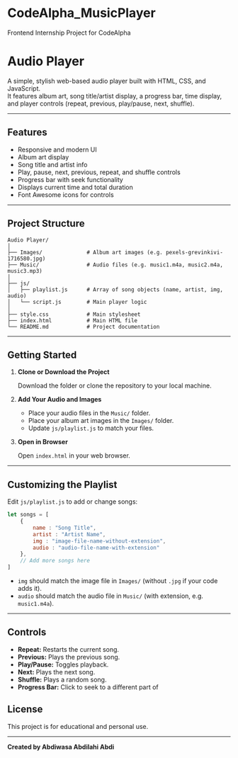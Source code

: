 # CodeAlpha_MusicPlayer
Frontend Internship Project for CodeAlpha
# Audio Player

A simple, stylish web-based audio player built with HTML, CSS, and JavaScript.  
It features album art, song title/artist display, a progress bar, time display, and player controls (repeat, previous, play/pause, next, shuffle).

---

## Features

- Responsive and modern UI
- Album art display
- Song title and artist info
- Play, pause, next, previous, repeat, and shuffle controls
- Progress bar with seek functionality
- Displays current time and total duration
- Font Awesome icons for controls

---

## Project Structure

```
Audio Player/
│
├── Images/              # Album art images (e.g. pexels-grevinkivi-1716580.jpg)
├── Music/               # Audio files (e.g. music1.m4a, music2.m4a, music3.mp3)
│
├── js/
│   ├── playlist.js      # Array of song objects (name, artist, img, audio)
│   └── script.js        # Main player logic
│
├── style.css            # Main stylesheet
├── index.html           # Main HTML file
└── README.md            # Project documentation
```

---

## Getting Started

1. **Clone or Download the Project**

   Download the folder or clone the repository to your local machine.

2. **Add Your Audio and Images**

   - Place your audio files in the `Music/` folder.
   - Place your album art images in the `Images/` folder.
   - Update `js/playlist.js` to match your files.

3. **Open in Browser**

   Open `index.html` in your web browser.

---

## Customizing the Playlist

Edit `js/playlist.js` to add or change songs:

```javascript
let songs = [
    {
        name : "Song Title",
        artist : "Artist Name",
        img : "image-file-name-without-extension",
        audio : "audio-file-name-with-extension"
    },
    // Add more songs here
]
```
- `img` should match the image file in `Images/` (without `.jpg` if your code adds it).
- `audio` should match the audio file in `Music/` (with extension, e.g. `music1.m4a`).

---

## Controls

- **Repeat:** Restarts the current song.
- **Previous:** Plays the previous song.
- **Play/Pause:** Toggles playback.
- **Next:** Plays the next song.
- **Shuffle:** Plays a random song.
- **Progress Bar:** Click to seek to a different part of

## License

This project is for educational and personal use.

---

**Created by Abdiwasa Abdilahi Abdi**
